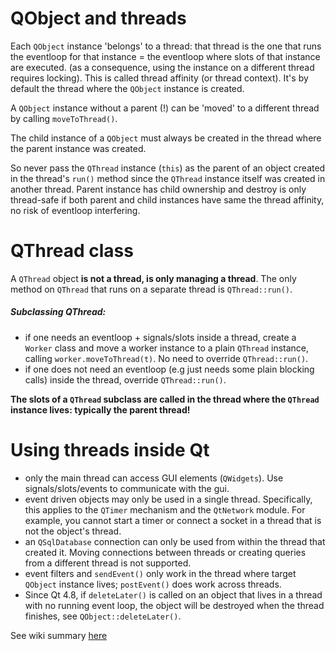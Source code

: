 QObject and threads
=====================
Each `QObject` instance 'belongs' to a thread: that thread is the one that runs the eventloop for that instance = the eventloop where slots of that instance are executed. (as a consequence, using the instance on a different thread requires locking). This is called thread affinity  (or thread context). It's by default the thread where the `QObject` instance is created. 

A `QObject` instance without a parent (!) can be 'moved' to a different thread by calling `moveToThread()`.

The child instance of a `QObject` must always be created in the thread where the parent instance was created. 

So never pass the `QThread` instance (`this`) as the parent of an object created in the thread's `run()` method since the `QThread` instance itself was created in another thread. Parent instance has child ownership and destroy is only thread-safe if both parent and child instances have same the thread affinity, no risk of eventloop interfering.

QThread class
=====================
A `QThread` object **is not a thread, is only managing a thread**. The only method on `QThread` that runs on a separate thread is `QThread::run()`.

##### Subclassing QThread: 
* if one needs an eventloop + signals/slots inside a thread, create a `Worker` class and move a worker instance to a plain `QThread` instance, calling `worker.moveToThread(t)`. No need to override `QThread::run()`.
* if one does not need an eventloop (e.g just needs some plain blocking calls) inside the thread, override `QThread::run()`.

**The slots of a `QThread` subclass are called in the thread where the `QThread` instance lives: typically the parent thread!**

Using threads inside Qt
=====================
* only the main thread can access GUI elements (`QWidgets`). Use signals/slots/events to communicate with the gui.
* event driven objects may only be used in a single thread. Specifically, this applies to the `QTimer` mechanism and the `QtNetwork` module. For example, you cannot start a timer or connect a socket in a thread that is not the object's thread.
* an `QSqlDatabase` connection can only be used from within the thread that created it. Moving connections between threads or creating queries from a different thread is not supported.
* event filters and `sendEvent()` only work in the thread where target `QObject` instance lives; `postEvent()` does work across threads.
* Since Qt 4.8, if `deleteLater()` is called on an object that lives in a thread with no running event loop, the object will be destroyed when the thread finishes, see `QObject::deleteLater()`.

See wiki summary [here](http://qt-project.org/wiki/ThreadsEventsQObjects)
